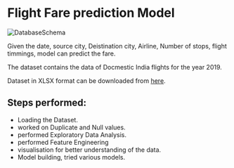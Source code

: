# Flight Fare prediction Model

![DatabaseSchema](https://github.com/INDDRSINGH/Flight_fare_prediction/blob/main/fligh.avif)

Given the date, source city, Deistination city, Airline, Number of stops, flight timmings, model can predict the fare.

The dataset contains the data of Docmestic India flights for the year 2019.

Dataset in XLSX format can be downloaded from [here](https://github.com/INDDRSINGH/Flight_fare_prediction/blob/main/Flight_data.xlsx).

## Steps performed:
 * Loading the Dataset.
 * worked on Duplicate and Null values.
 * performed Exploratory Data Analysis.
 * performed Feature Engineering
 * visualisation for better understanding of the data.
 * Model building, tried various models.
   



